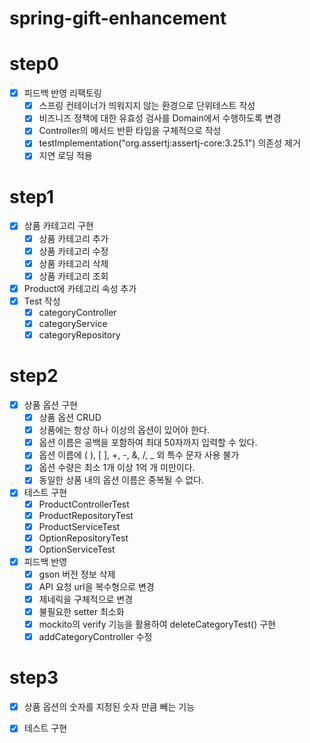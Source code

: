 # spring-gift-enhancement
# step0

- [x] 피드백 반영 리팩토링
  - [x] 스프링 컨테이너가 띄워지지 않는 환경으로 단위테스트 작성
  - [x] 비즈니즈 정책에 대한 유효성 검사를 Domain에서 수행하도록 변경
  - [x] Controller의 메서드 반환 타입을 구체적으로 작성
  - [x] testImplementation("org.assertj:assertj-core:3.25.1") 의존성 제거
  - [x] 지연 로딩 적용
# step1
- [x] 상품 카테고리 구현
  - [x] 상품 카테고리 추가
  - [x] 상품 카테고리 수정
  - [x] 상품 카테고리 삭제
  - [x] 상품 카테고리 조회
- [x] Product에 카테고리 속성 추가
- [x] Test 작성
  - [x] categoryController
  - [x] categoryService
  - [x] categoryRepository
# step2
- [x] 상품 옵션 구현
  - [x] 상품 옵션 CRUD
  - [x] 상품에는 항상 하나 이상의 옵션이 있어야 한다.
  - [x] 옵션 이름은 공백을 포함하여 최대 50자까지 입력할 수 있다.
  - [x] 옵션 이름에 ( ), [ ], +, -, &, /, _ 외 특수 문자 사용 불가
  - [x] 옵션 수량은 최소 1개 이상 1억 개 미만이다.
  - [x] 동일한 상품 내의 옵션 이름은 중복될 수 없다.
- [x] 테스트 구현
  - [x] ProductControllerTest
  - [x] ProductRepositoryTest
  - [x] ProductServiceTest
  - [x] OptionRepositoryTest
  - [x] OptionServiceTest
- [x] 피드백 반영
  - [x] gson 버전 정보 삭제
  - [x] API 요청 url을 복수형으로 변경
  - [x] 제네릭을 구체적으로 변경
  - [x] 불필요한 setter 최소화
  - [x] mockito의 verify 기능을 활용하여 deleteCategoryTest() 구현
  - [x] addCategoryController 수정

# step3
- [x] 상품 옵션의 숫자를 지정된 숫자 만큼 빼는 기능
- [x] 테스트 구현

